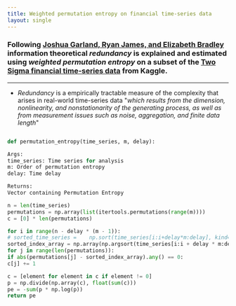 ```yaml
---
title: Weighted permutation entropy on financial time-series data
layout: single
---
```


### Following [Joshua Garland, Ryan James, and Elizabeth Bradley](http://journals.aps.org/pre/abstract/10.1103/PhysRevE.90.052910) information theoretical _redundancy_ is explained and estimated using _weighted permutation entropy_ on a subset of the [Two Sigma financial time-series data](https://www.kaggle.com/c/two-sigma-financial-modeling) from Kaggle.

--- 

- _Redundancy_ is a empirically tractable measure of the complexity that arises in real-world time-series data "_which results from the dimension, nonlinearity, and nonstationarity of the generating process, as well as from measurement issues such as noise, aggregation, and finite data length_"


~~~python

def permutation_entropy(time_series, m, delay):

Args:
time_series: Time series for analysis
m: Order of permutation entropy
delay: Time delay

Returns:
Vector containing Permutation Entropy

n = len(time_series)
permutations = np.array(list(itertools.permutations(range(m))))
c = [0] * len(permutations)

for i in range(n - delay * (m - 1)):
# sorted_time_series =    np.sort(time_series[i:i+delay*m:delay], kind='quicksort')
sorted_index_array = np.array(np.argsort(time_series[i:i + delay * m:delay], kind='quicksort'))
for j in range(len(permutations)):
if abs(permutations[j] - sorted_index_array).any() == 0:
c[j] += 1

c = [element for element in c if element != 0]
p = np.divide(np.array(c), float(sum(c)))
pe = -sum(p * np.log(p))
return pe

~~~




